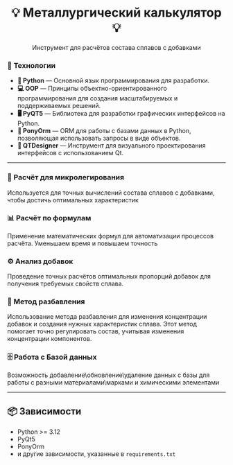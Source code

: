 <h1 align="center">💡 Металлургический калькулятор 💡</h1>

<p align="center">Инструмент для расчётов состава сплавов с добавками</p>


### 🔹 **Технологии**

- **🐍 Python** — Основной язык программирования для разработки.
- **💻 OOP** — Принципы объектно-ориентированного программирования для создания масштабируемых и поддерживаемых решений.
- **🖥 PyQT5** — Библиотека для разработки графических интерфейсов на Python.
- **🐴 PonyOrm** — ORM для работы с базами данных в Python, позволяющая использовать запросы в виде объектов.
- **🎨 QTDesigner** — Инструмент для визуального проектирования интерфейсов с использованием Qt.

---

### 📄 Расчёт для микролегирования

Используется для точных вычислений состава сплавов с добавками, чтобы достичь оптимальных характеристик

### 📊 Расчёт по формулам

Применение математических формул для автоматизации процессов расчёта. Уменьшаем время и повышаем точность

### ⚙️ Анализ добавок

Проведение точных расчётов оптимальных пропорций добавок для получения требуемых свойств сплава.

### 🧪 Метод разбавления

Использование метода разбавления для изменения концентрации добавок и создания нужных характеристик сплава. Этот метод
помогает точно регулировать состав, учитывая изменения концентрации компонентов.

### 🗄️ Работа с Базой данных 
Возможность добавление\обновление\удаление данных с базы для работы с разными материалами\марками и химическими элементами

---

## 📦 Зависимости

- Python >= 3.12
- PyQt5
- PonyOrm
- и другие зависимости, указанные в `requirements.txt`



